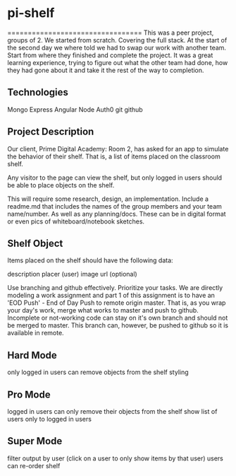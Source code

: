 # pi-shelf
=================================
This was a peer project, groups of 2. We started from scratch. Covering the full stack. At the start of the second day we where told we had to swap our work with another team. Start from where they finished and complete the project. It was a great learning experience, trying to figure out what the other team had done, how they had gone about it and take it the rest of the way to completion. 


Technologies
----------------------------------------------
Mongo
Express
Angular
Node
Auth0
git
github

Project Description
----------------------------------------------
Our client, Prime Digital Academy: Room 2, has asked for an app to simulate the behavior of their shelf. That is, a list of items placed on the classroom shelf.

Any visitor to the page can view the shelf, but only logged in users should be able to place objects on the shelf.

This will require some research, design, an implementation. Include a readme.md that includes the names of the group members and your team name/number. As well as any planning/docs. These can be in digital format or even pics of whiteboard/notebook sketches.

Shelf Object
----------------------------------------------
Items placed on the shelf should have the following data:

description
placer (user)
image url (optional)

Use branching and github effectively. Prioritize your tasks. We are directly modeling a work assignment and part 1 of this assignment is to have an 'EOD Push' - End of Day Push to remote origin master. That is, as you wrap your day's work, merge what works to master and push to github. Incomplete or not-working code can stay on it's own branch and should not be merged to master. This branch can, however, be pushed to github so it is available in remote.


Hard Mode
----------------------------------------------
only logged in users can remove objects from the shelf
styling

Pro Mode
----------------------------------------------
logged in users can only remove their objects from the shelf
show list of users only to logged in users

Super Mode
----------------------------------------------
filter output by user (click on a user to only show items by that user)
users can re-order shelf
